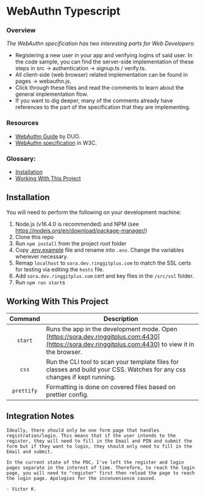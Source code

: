 # WebAuthn Typescript

### Overview

_The WebAuthn specification has two interesting parts for Web Developers:_

-   Registering a new user in your app and verifying logins of said user. In the code sample, you can find the server-side implementation of these steps in src -> authentication -> signup.ts / verify.ts.
-   All client-side (web browser) related implementation can be found in pages -> webauthn.js.
-   Click through these files and read the comments to learn about the general implementation flow.
-   If you want to dig deeper, many of the comments already have references to the part of the specification that they are implementing.

### Resources

-   [WebAuthn Guide](https://webauthn.guide/) by DUO.
-   [WebAuthn specification](https://w3c.github.io/webauthn/) in W3C.

### Glossary:

-   [Installation](#installation)
-   [Working With This Project](#working-with-this-project)

## Installation

You will need to perform the following on your development machine:

1. Node.js (v16.4.0 is recommended) and NPM (see <https://nodejs.org/en/download/package-manager/>)
2. Clone this repo
3. Run `npm install` from the project root folder
4. Copy [.env.example](.env.example) file and rename into `.env`. Change the variables wherever necessary.
5. Remap `localhost` to `sora.dev.ringgitplus.com` to match the SSL certs for testing via editing the `hosts` file.
6. Add `sora.dev.ringgitplus.com` cert and key files in the `/src/ssl` folder.
7. Run `npm run start`s

## Working With This Project

|  Command   | Description                                                                                                                                          |
| :--------: | ---------------------------------------------------------------------------------------------------------------------------------------------------- |
|  `start`   | Runs the app in the development mode. Open [https://sora.dev.ringgitplus.com:4430](https://sora.dev.ringgitplus.com:4430) to view it in the browser. |
|   `css`    | Run the CLI tool to scan your template files for classes and build your CSS. Watches for any css changes if kept running.                            |
| `prettify` | Formatting is done on covered files based on prettier config.                                                                                        |

## Integration Notes

```
Ideally, there should only be one form page that handles registration/login. This means that if the user intends to the register, they will need to fill in the Email and PIN and submit the form but if they want to login, they should only need to fill in the Email and submit.

In the current state of the POC, I've left the register and login pages separate in the interest of time. Therefore, to reach the login page, you will need to "register" first then reload the page to reach the login page. Apologies for the inconvenience caused.

- Victor K.
```
